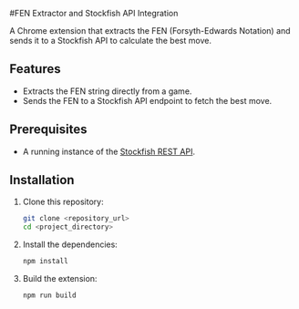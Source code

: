 #FEN Extractor and Stockfish API Integration

A Chrome extension that extracts the FEN (Forsyth-Edwards Notation) and sends it to a Stockfish API to calculate the best move.

## Features

- Extracts the FEN string directly from a game.
- Sends the FEN to a Stockfish API endpoint to fetch the best move.

## Prerequisites
- A running instance of the [Stockfish REST API](https://github.com/Red-Eric/Stockfish-RestAPI).

## Installation

1. Clone this repository:
   ```bash
   git clone <repository_url>
   cd <project_directory>
2. Install the dependencies:
   ```bash
   npm install
3. Build the extension:
   ```bash
   npm run build
